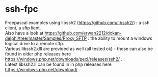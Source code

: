 # ssh-fpc
Freepascal examples using libssh2 (https://github.com/libssh2/) : a ssh client, a sftp lient. <br/>
Also have a look at https://github.com/erwan2212/dokan-delphi/tree/master/Samples/Proxy_SFTP : the ability to mount a windows logical drive to a remote sftp.</br>
Various libssh2.dll are provided as well (all tested ok) - these can also be found in older php releases here https://windows.php.net/downloads/pecl/releases/ssh2/ .<br/>
Latest libssh2.ll can be found in in php releases here https://windows.php.net/download/ .
<br/>

